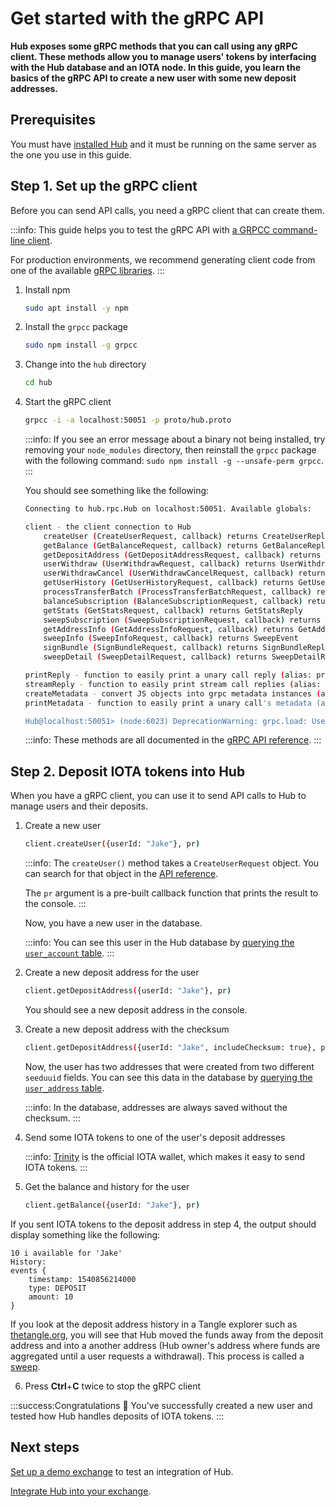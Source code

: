 # Get started with the gRPC API

**Hub exposes some gRPC methods that you can call using any gRPC client. These methods allow you to manage users' tokens by interfacing with the Hub database and an IOTA node. In this guide, you learn the basics of the gRPC API to create a new user with some new deposit addresses.**

## Prerequisites

You must have [installed Hub](../how-to-guides/install-hub.md) and it must be running on the same server as the one you use in this guide.

## Step 1. Set up the gRPC client

Before you can send API calls, you need a gRPC client that can create them.

:::info:
This guide helps you to test the gRPC API with [a GRPCC command-line client](https://github.com/njpatel/grpcc).

For production environments, we recommend generating client code from one of the available [gRPC libraries](https://grpc.io/about/).
:::

1. Install npm

    ```bash
    sudo apt install -y npm
    ```

2. Install the `grpcc` package

    ```bash
    sudo npm install -g grpcc
    ```

3. Change into the `hub` directory

    ```bash
    cd hub
    ```

3. Start the gRPC client

    ```bash
    grpcc -i -a localhost:50051 -p proto/hub.proto
    ```

    :::info:
    If you see an error message about a binary not being installed, try removing your `node_modules` directory, then reinstall the `grpcc` package with the following command: `sudo npm install -g --unsafe-perm grpcc`.
    :::
    
    You should see something like the following:

    ```bash
    Connecting to hub.rpc.Hub on localhost:50051. Available globals:

    client - the client connection to Hub
        createUser (CreateUserRequest, callback) returns CreateUserReply
        getBalance (GetBalanceRequest, callback) returns GetBalanceReply
        getDepositAddress (GetDepositAddressRequest, callback) returns GetDepositAddressReply
        userWithdraw (UserWithdrawRequest, callback) returns UserWithdrawReply
        userWithdrawCancel (UserWithdrawCancelRequest, callback) returns UserWithdrawCancelReply
        getUserHistory (GetUserHistoryRequest, callback) returns GetUserHistoryReply
        processTransferBatch (ProcessTransferBatchRequest, callback) returns ProcessTransferBatchReply
        balanceSubscription (BalanceSubscriptionRequest, callback) returns BalanceEvent
        getStats (GetStatsRequest, callback) returns GetStatsReply
        sweepSubscription (SweepSubscriptionRequest, callback) returns SweepEvent
        getAddressInfo (GetAddressInfoRequest, callback) returns GetAddressInfoReply
        sweepInfo (SweepInfoRequest, callback) returns SweepEvent
        signBundle (SignBundleRequest, callback) returns SignBundleReply
        sweepDetail (SweepDetailRequest, callback) returns SweepDetailReply

    printReply - function to easily print a unary call reply (alias: pr)
    streamReply - function to easily print stream call replies (alias: sr)
    createMetadata - convert JS objects into grpc metadata instances (alias: cm)
    printMetadata - function to easily print a unary call's metadata (alias: pm)

    Hub@localhost:50051> (node:6023) DeprecationWarning: grpc.load: Use the @grpc/proto-loader module with grpc.loadPackageDefinition instead
    ```

    :::info:
    These methods are all documented in the [gRPC API reference](../references/grpc-api-reference.md).
    :::

## Step 2. Deposit IOTA tokens into Hub

When you have a gRPC client, you can use it to send API calls to Hub to manage users and their deposits.

1. Create a new user

    ```bash
    client.createUser({userId: "Jake"}, pr)
    ```

    :::info:
    The `createUser()` method takes a `CreateUserRequest` object. You can search for that object in the [API reference](../references/grpc-api-reference.md#hub.rpc.CreateUserRequest).

    The `pr` argument is a pre-built callback function that prints the result to the console.
    :::

    Now, you have a new user in the database.

    :::info:
    You can see this user in the Hub database by [querying the `user_account` table](../how-to-guides/query-the-database.md).
    :::

2. Create a new deposit address for the user

    ```bash
    client.getDepositAddress({userId: "Jake"}, pr)
    ```

    You should see a new deposit address in the console.

3. Create a new deposit address with the checksum

    ```bash
    client.getDepositAddress({userId: "Jake", includeChecksum: true}, pr)
    ```

    Now, the user has two addresses that were created from two different `seeduuid` fields. You can see this data in the database by [querying the `user_address` table](../how-to-guides/query-the-database.md).

    :::info:
    In the database, addresses are always saved without the checksum.
    :::

4. Send some IOTA tokens to one of the user's deposit addresses

    :::info:
    [Trinity](root://wallets/0.1/trinity/introduction/overview.md) is the official IOTA wallet, which makes it easy to send IOTA tokens.
    ::: 

5. Get the balance and history for the user  

	```bash
	client.getBalance({userId: "Jake"}, pr)
	```

If you sent IOTA tokens to the deposit address in step 4, the output should display something like the following:

```shell
10 i available for 'Jake'
History:
events {
	timestamp: 1540856214000
	type: DEPOSIT
	amount: 10
}
```

If you look at the deposit address history in a Tangle explorer such as [thetangle.org](https://thetangle.org/), you will see that Hub moved the funds away from the deposit address and into a another address (Hub owner's address where funds are aggregated until a user requests a withdrawal). This process is called a [sweep](../concepts/sweeps.md).

6. Press **Ctrl**+**C** twice to stop the gRPC client

:::success:Congratulations :tada:
You've successfully created a new user and tested how Hub handles deposits of IOTA tokens.
:::

## Next steps

[Set up a demo exchange](../how-to-guides/create-a-demo-exchange.md) to test an integration of Hub.

[Integrate Hub into your exchange](../how-to-guides/integrate-hub.md).




